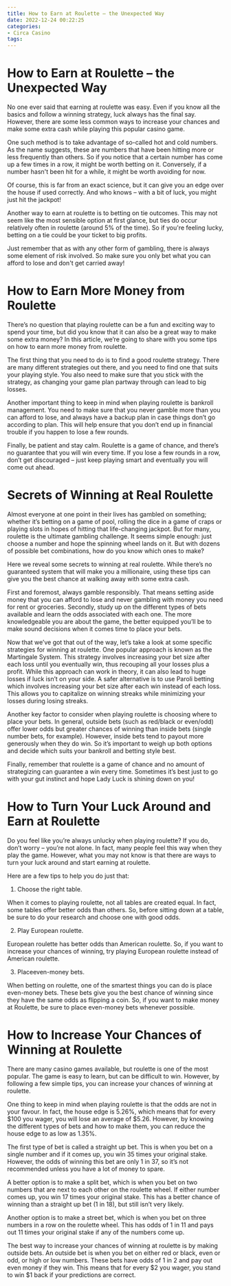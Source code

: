 ```yaml
---
title: How to Earn at Roulette – the Unexpected Way 
date: 2022-12-24 00:22:25
categories:
- Circa Casino
tags:
---
```



#  How to Earn at Roulette – the Unexpected Way 

No one ever said that earning at roulette was easy. Even if you know all the basics and follow a winning strategy, luck always has the final say. However, there are some less common ways to increase your chances and make some extra cash while playing this popular casino game.

One such method is to take advantage of so-called hot and cold numbers. As the name suggests, these are numbers that have been hitting more or less frequently than others. So if you notice that a certain number has come up a few times in a row, it might be worth betting on it. Conversely, if a number hasn't been hit for a while, it might be worth avoiding for now.

Of course, this is far from an exact science, but it can give you an edge over the house if used correctly. And who knows – with a bit of luck, you might just hit the jackpot!

Another way to earn at roulette is to betting on tie outcomes. This may not seem like the most sensible option at first glance, but ties do occur relatively often in roulette (around 5% of the time). So if you're feeling lucky, betting on a tie could be your ticket to big profits.

Just remember that as with any other form of gambling, there is always some element of risk involved. So make sure you only bet what you can afford to lose and don't get carried away!

#  How to Earn More Money from Roulette 

There’s no question that playing roulette can be a fun and exciting way to spend your time, but did you know that it can also be a great way to make some extra money? In this article, we’re going to share with you some tips on how to earn more money from roulette.

The first thing that you need to do is to find a good roulette strategy. There are many different strategies out there, and you need to find one that suits your playing style. You also need to make sure that you stick with the strategy, as changing your game plan partway through can lead to big losses.

Another important thing to keep in mind when playing roulette is bankroll management. You need to make sure that you never gamble more than you can afford to lose, and always have a backup plan in case things don’t go according to plan. This will help ensure that you don’t end up in financial trouble if you happen to lose a few rounds.

Finally, be patient and stay calm. Roulette is a game of chance, and there’s no guarantee that you will win every time. If you lose a few rounds in a row, don’t get discouraged – just keep playing smart and eventually you will come out ahead.

#  Secrets of Winning at Real Roulette 

Almost everyone at one point in their lives has gambled on something; whether it’s betting on a game of pool, rolling the dice in a game of craps or playing slots in hopes of hitting that life-changing jackpot. But for many, roulette is the ultimate gambling challenge. It seems simple enough: just choose a number and hope the spinning wheel lands on it. But with dozens of possible bet combinations, how do you know which ones to make?

Here we reveal some secrets to winning at real roulette. While there’s no guaranteed system that will make you a millionaire, using these tips can give you the best chance at walking away with some extra cash.

First and foremost, always gamble responsibly. That means setting aside money that you can afford to lose and never gambling with money you need for rent or groceries. Secondly, study up on the different types of bets available and learn the odds associated with each one. The more knowledgeable you are about the game, the better equipped you’ll be to make sound decisions when it comes time to place your bets.

Now that we’ve got that out of the way, let’s take a look at some specific strategies for winning at roulette. One popular approach is known as the Martingale System. This strategy involves increasing your bet size after each loss until you eventually win, thus recouping all your losses plus a profit. While this approach can work in theory, it can also lead to huge losses if luck isn’t on your side. A safer alternative is to use Paroli betting which involves increasing your bet size after each win instead of each loss. This allows you to capitalize on winning streaks while minimizing your losses during losing streaks.

Another key factor to consider when playing roulette is choosing where to place your bets. In general, outside bets (such as red/black or even/odd) offer lower odds but greater chances of winning than inside bets (single number bets, for example). However, inside bets tend to payout more generously when they do win. So it’s important to weigh up both options and decide which suits your bankroll and betting style best.

Finally, remember that roulette is a game of chance and no amount of strategizing can guarantee a win every time. Sometimes it’s best just to go with your gut instinct and hope Lady Luck is shining down on you!

#  How to Turn Your Luck Around and Earn at Roulette 

Do you feel like you’re always unlucky when playing roulette? If you do, don’t worry – you’re not alone. In fact, many people feel this way when they play the game. However, what you may not know is that there are ways to turn your luck around and start earning at roulette.

Here are a few tips to help you do just that:

1. Choose the right table.

When it comes to playing roulette, not all tables are created equal. In fact, some tables offer better odds than others. So, before sitting down at a table, be sure to do your research and choose one with good odds.

2. Play European roulette.

European roulette has better odds than American roulette. So, if you want to increase your chances of winning, try playing European roulette instead of American roulette.

3. Placeeven-money bets.

When betting on roulette, one of the smartest things you can do is place even-money bets. These bets give you the best chance of winning since they have the same odds as flipping a coin. So, if you want to make money at Roulette, be sure to place even-money bets whenever possible.

#  How to Increase Your Chances of Winning at Roulette

There are many casino games available, but roulette is one of the most popular. The game is easy to learn, but can be difficult to win. However, by following a few simple tips, you can increase your chances of winning at roulette.

One thing to keep in mind when playing roulette is that the odds are not in your favour. In fact, the house edge is 5.26%, which means that for every $100 you wager, you will lose an average of $5.26. However, by knowing the different types of bets and how to make them, you can reduce the house edge to as low as 1.35%.

The first type of bet is called a straight up bet. This is when you bet on a single number and if it comes up, you win 35 times your original stake. However, the odds of winning this bet are only 1 in 37, so it’s not recommended unless you have a lot of money to spare.

A better option is to make a split bet, which is when you bet on two numbers that are next to each other on the roulette wheel. If either number comes up, you win 17 times your original stake. This has a better chance of winning than a straight up bet (1 in 18), but still isn’t very likely.

Another option is to make a street bet, which is when you bet on three numbers in a row on the roulette wheel. This has odds of 1 in 11 and pays out 11 times your original stake if any of the numbers come up.

The best way to increase your chances of winning at roulette is by making outside bets. An outside bet is when you bet on either red or black, even or odd, or high or low numbers. These bets have odds of 1 in 2 and pay out even money if they win. This means that for every $2 you wager, you stand to win $1 back if your predictions are correct.